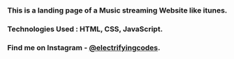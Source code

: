 ### This is a landing page of a Music streaming Website like itunes.

### Technologies Used : HTML, CSS, JavaScript.

### Find me on Instagram - [@electrifyingcodes][Instagram].

[Instagram]: https://www.instagram.com/electrifyingcodes